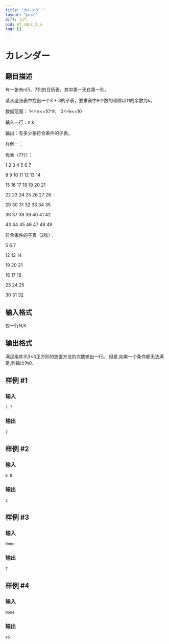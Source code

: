 ```yaml
---
title: "カレンダー"
layout: "post"
diff: 入门
pid: AT_s8pc_3_a
tag: []
---
```


# カレンダー

## 题目描述

有一张有n行、7列的日历表，其中第一天在第一列。

请从这张表中找出一个3 * 3的子表，要求表中9个数的和除以11的余数为k。

数据范围： 1<=n<=10^9， 0<=k<=10

输入一行：n k

输出：有多少张符合条件的子表。

样例一：

母表（7行）：

1	2	3	4	5	6	7

8	9	10	11	12	13	14

15	16	17	18	19	20	21

22	23	24	25	26	27	28

29	30	31	32	33	34	35

36	37	38	39	40	41	42

43	44	45	46	47	48	49

符合条件的子表（2张）：

5	6	7

12	13	14

19	20	21

16	17	18

23	24	25

30	31	32

## 输入格式

仅一行N,K

## 输出格式

满足条件3\3×3正方形的放置方法的次数输出一行。
但是,如果一个条件都无法满足,则输出为0.

## 样例 #1

### 输入

```
7 7
```

### 输出

```
2
```

## 样例 #2

### 输入

```
6 0
```

### 输出

```
2
```

## 样例 #3

### 输入

```
None
```

### 输出

```
7
```

## 样例 #4

### 输入

```
None
```

### 输出

```
45
```

